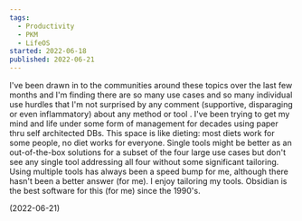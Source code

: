 ```yaml
---
tags:
  - Productivity
  - PKM
  - LifeOS
started: 2022-06-18
published: 2022-06-21
---
```


I've been drawn in to the communities around these topics over the last few months and I'm finding there are so many use cases and so many individual use hurdles that I'm not surprised by any comment (supportive, disparaging or even inflammatory) about any method or tool .  I've been trying to get my mind and life under some form of management for decades using paper thru self architected DBs. This space is like dieting: most diets work for some people, no diet works for everyone. Single tools might be better as an out-of-the-box solutions for a subset of the four large use cases but don't see any single tool addressing all four without some significant tailoring. Using multiple tools has always been a speed bump for me, although there hasn't been a better answer (for me). I enjoy tailoring my tools. Obsidian is the best software for this (for me) since the 1990's. 

(2022-06-21)